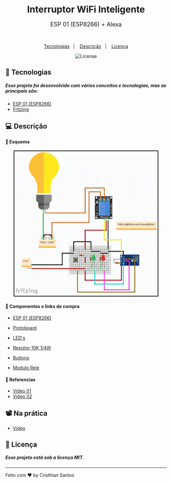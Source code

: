 <h1 align="center"> Interruptor WiFi Inteligente </h1>
<p align="center" style="font-size: 18px;">ESP 01 (ESP8266) + Alexa</p>
</p>
<br/>
<p align="center">
  <a href="#-tecnologias">Tecnologias</a>&nbsp;&nbsp;&nbsp;|&nbsp;&nbsp;&nbsp;
  <a href="#-Descricao">Descrição</a>&nbsp;&nbsp;&nbsp;|&nbsp;&nbsp;&nbsp;
  <a href="#memo-licença">Licença</a>
</p>

<p align="center">
  <img alt="License" src="https://img.shields.io/static/v1?label=license&message=MIT&color=49AA26&labelColor=000000">
</p>

## 🚀 Tecnologias

##### Esse projeto foi desenvolvido com vários conceitos e tecnologias, mas as principais são:

- [ESP 01 (ESP8266)](#)
- [Fritzing](https://fritzing.org/)
  <br/>

## 💻 Descrição

#### 🔰 Esquema

<p align="center">
    <img alt="Electric scheme" style="height: 450px; border: 2px solid black" heigth src="./electric scheme.png" >
</p>

#### 🔰 Componentes e links de compra

- [ESP 01 (ESP8266)](https://www.makerhero.com/produto/modulo-wifi-esp8266-esp-01/)

- [Protoboard](https://www.eletrogate.com/protoboard-400-pontos)

- [LED's](https://www.eletrogate.com/led-difuso-5mm-vermelho)

- [Resistor 10K 1/4W](https://www.eletrogate.com/resistor-10k-1-4w-10-unidades)

- [Buttons](https://www.eletrogate.com/kit-push-buttons-com-capas-coloridas-50-pecas)

- [Modulo Relé](https://www.eletrogate.com/modulo-rele-1-canal-5v)

#### 🔰 Referencias

- [Vídeo 01](https://www.youtube.com/watch?v=vO2okwd-Fvc)
- [Vídeo 02](https://www.youtube.com/watch?v=9dxEhlgkE3o&t=610s)
  <br/>

## 📽️ Na prática

- [Video](https://1drv.ms/v/s!Av5ge70-Tzq5idQjq2oTaB4Djql_aA?e=gr9Xui)

## :memo: Licença

##### Esse projeto está sob a licença MIT.

---

Feito com ♥ by Cristhian Santos
